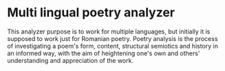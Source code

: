 # Multi lingual poetry analyzer

This analyzer purpose is to work for multiple languages, but initially it is supposed to work just for Romanian poetry. Poetry analysis is the process of investigating a poem's form, content, structural semiotics and history in an informed way, with the aim of heightening one's own and others' understanding and appreciation of the work. 

